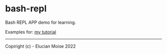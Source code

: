 # bash-repl
Bash REPL APP demo for learning.

Examples for: [my tutorial](https://sagecode.net/seng/bash.html)

---
Copiright (c) - Elucian Moise 2022 
